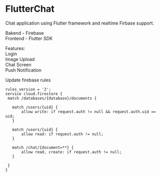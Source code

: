 # FlutterChat
 Chat application using Flutter framework and realtime Firbase support.
 
 Bakend - Firebase </br>
 Frontend - Flutter SDK </br>
 
 Features: </br>
 Login </br>
 Image Upload </br>
 Chat Screen </br>
 Push Notification </br>

 Update firebase rules<br>
 ```firebase
rules_version = '2';
service cloud.firestore {
  match /databases/{database}/documents {
  
  	match /users/{uid} {
    	allow write: if request.auth != null && request.auth.uid == uid;
    }
    
    match /users/{uid} {
    	allow read: if request.auth != null;
    }
    
    match /chat/{document=**} {
    	allow read, create: if request.auth != null;
    }
    
  }
}
```